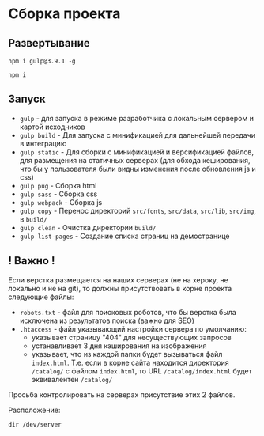 # Сборка проекта #

## Развертывание

```npm i gulp@3.9.1 -g```

```npm i```

## Запуск
- `gulp` - для запуска в режиме разработчика с локальным сервером и картой исходников
- `gulp build` - Для запуска с минификацией для дальнейшей передачи в интеграцию
- `gulp static` - Для сборки с минификацией и версификацией файлов, для размещения на статичных серверах (для обхода кеширования, что бы у пользователя были видны изменения после обновления js и css)
- `gulp pug` - Сборка html
- `gulp sass` - Сборка css
- `gulp webpack` - Сборка js
- `gulp copy` - Перенос директорий `src/fonts`, `src/data`, `src/lib`, `src/img`, в `build/`
- `gulp clean` - Очистка директории `build/`
- `gulp list-pages` - Создание списка страниц на демостранице

## ! Важно !
Если верстка размещается на наших серверах (не на хероку, не локально и не на git), то должны присутствовать в корне проекта следующие файлы:
- `robots.txt` - файл для поисковых роботов, что бы верстка была исключена из результатов поиска (важно для SEO)
- `.htaccess` - файл указывающий настройки сервера по умолчанию:
  - указывает страницу "404" для несуществующих запросов
  - устанавливает 3 дня кэширования на изображения
  - указывает, что из каждой папки будет вызываться файл `index.html`. Т.е. если в корне сайта находится директория `/catalog/` с файлом `index.html`, то URL `/catalog/index.html` будет эквивалентен `/catalog/`

Просьба контролировать на серверах присутствие этих 2 файлов.

Расположение:

	dir /dev/server
